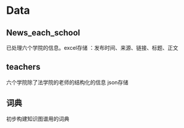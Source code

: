 # Data

## News_each_school

已处理六个学院的信息。excel存储 ：发布时间、来源、链接、标题、正文

## teachers

六个学院除了法学院的老师的结构化的信息 json存储

## 词典

初步构建知识图谱用的词典